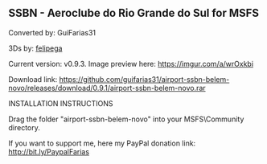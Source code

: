 ## SSBN - Aeroclube do Rio Grande do Sul for MSFS ##

Converted by: GuiFarias31

3Ds by: [felipega](https://forums.x-plane.org/index.php?/profile/385350-felipega/)

Current version: v0.9.3. Image preview here: https://imgur.com/a/wrOxkbi

Download link: https://github.com/guifarias31/airport-ssbn-belem-novo/releases/download/0.9.1/airport-ssbn-belem-novo.rar

INSTALLATION INSTRUCTIONS

Drag the folder "airport-ssbn-belem-novo" into your MSFS\Community directory.

If you want to support me, here my PayPal donation link: http://bit.ly/PaypalFarias

